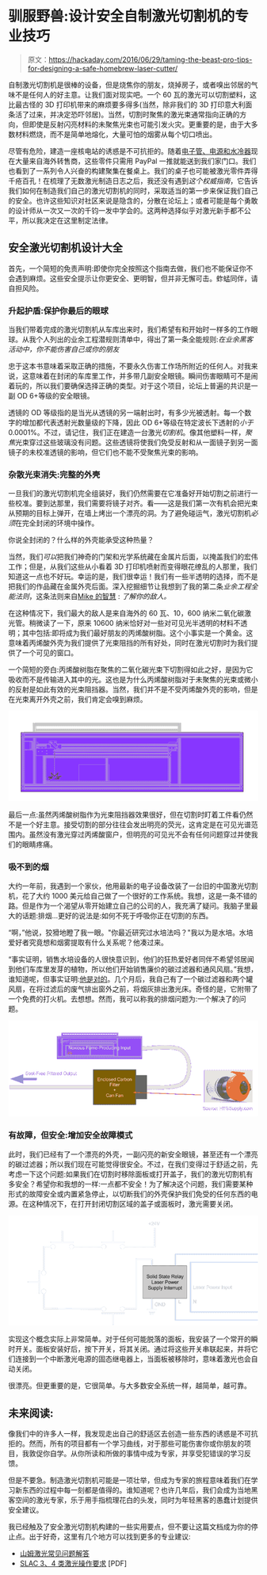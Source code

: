 # 驯服野兽:设计安全自制激光切割机的专业技巧

> 原文：<https://hackaday.com/2016/06/29/taming-the-beast-pro-tips-for-designing-a-safe-homebrew-laser-cutter/>

自制激光切割机是很棒的设备，但是烧焦你的朋友，烧掉房子，或者嗅出邻居的气味不是任何人的好主意。让我们面对现实吧。一个 60 瓦的激光可以切割塑料，这比最古怪的 3D 打印机带来的麻烦要多得多(当然，除非我们的 3D 打印意大利面条活了过来，并决定恐吓邻居)。当然，切割时聚焦的激光束通常指向正确的方向，但即使是反射闪亮材料的未聚焦光束也可能引发火灾。更重要的是，由于大多数材料燃烧，而不是简单地熔化，大量可怕的烟雾从每个切口喷出。

尽管有危险，建造一座核电站的诱惑是不可抗拒的。随着[电子管、电源和水冷器](http://www.lightobject.com/default.aspx)现在大量来自海外转售商，这些零件只需用 PayPal 一推就能送到我们家门口。我们也看到了一系列令人兴奋的构建聚集在餐桌上。我们的桌子也可能被激光零件弄得千疮百孔！在梳理了无数激光制造日志之后，我还没有遇到*这个权威指南*，它告诉我们如何在制造我们自己的激光切割机的同时，采取适当的第一步来保证我们自己的安全。也许这些知识对社区来说是隐含的，分散在论坛上；或者可能是每个勇敢的设计师从一次又一次的千钧一发中学会的。这两种选择似乎对激光新手都不公平，所以我决定在这里制定法律。

## 安全激光切割机设计大全

首先，一个简短的免责声明:即使你完全按照这个指南去做，我们也不能保证你不会遇到麻烦。这些安全提示让你更安全、更明智，但并非无懈可击。蚱蜢同伴，请自担风险。

### 升起护盾:保护你最后的眼球

当我们带着完成的激光切割机从车库出来时，我们希望有和开始时一样多的工作眼球。从我个人列出的业余工程潜规则清单中，得出了第一条全能规则:*在业余黑客活动中，你不能伤害自己或你的朋友*

忠于这本书意味着采取正确的措施，不要永久伤害工作场所附近的任何人。对我来说，这意味着在封闭的车库里工作，并多带几副安全眼镜。瞬间伤害眼睛可不是闹着玩的，所以我们要确保选择正确的类型。对于这个项目，论坛上普遍的共识是一副 OD 6+等级的安全眼镜。

透镜的 OD 等级指的是当光从透镜的另一端射出时，有多少光被透射。每一个数字的增加都代表透射光数量级的下降，因此 OD 6+等级在特定波长下透射的*小于* 0.0001%。不过，请记住，我们正在建造一台激光*切割机*。像其他塑料一样，*聚焦*光束穿过这些玻璃没有问题。这些透镜将使我们免受反射和从一面镜子到另一面镜子的未校准透镜的影响，但它们也不能不受聚焦光束的影响。

### 杂散光束消失:完整的外壳

一旦我们的激光切割机完全组装好，我们仍然需要在它准备好开始切割之前进行一些校准。要到达那里，我们需要将镜子对齐。看——这是我们第一次有机会把光束从预期的目标上弹开，在墙上烤出一个漂亮的洞。为了避免碰运气，激光切割机*必须*在完全封闭的环境中操作。

你说全封闭的？什么样的外壳能承受这种热量？

当然，我们*可以*把我们神奇的门架和光学系统藏在金属片后面，以掩盖我们的宏伟工作；但是，从我们这些从小看着 3D 打印机喷射而变得眼花缭乱的人那里，我们知道这一点也不好玩。幸运的是，我们很幸运！我们有一些半透明的选择，而不是把我们的作品藏在金属外壳后面。深入挖掘细节让我想到了我的第二条*业余工程全能法则*，这条法则来自[Mike 的智慧](https://www.youtube.com/user/mikeselectricstuff) : *了解你的敌人。*

在这种情况下，我们最大的敌人是来自海外的 60 瓦、10，600 纳米二氧化碳激光管。稍微读了一下，原来 10600 纳米恰好对一些对可见光半透明的材料不透明；其中包括:即将成为我们最好朋友的丙烯酸树脂。这个小事实是一个黄金。这意味着丙烯酸外壳为我们提供了光束阻挡的所有好处，同时在激光切割时为我们提供了一个可见的窗口。

一个简短的旁白:丙烯酸树脂在聚焦的二氧化碳光束下切割得如此之好，是因为它吸收而不是传输进入其中的光。这也是为什么丙烯酸树脂对于未聚焦的光束或微小的反射是如此有效的光束阻挡器。当然，我们并不是不受丙烯酸外壳的影响，但是在光束离开外壳之前，我们肯定会嗅到麻烦。

![laser_with_enclosure](img/f452650bf33d10a348ce955f2b9c6321.png)

最后一点:虽然丙烯酸树脂作为光束阻挡器效果很好，但在切割时盯着工件看仍然不是一个好主意。接受切割的部分往往会发出明亮的荧光，这肯定是在可见光谱范围内。虽然没有激光穿过丙烯酸窗户，但明亮的可见光不会有任何问题穿过并使我们的眼睛疼痛。

### 吸不到的烟

大约一年前，我遇到一个家伙，他用最新的电子设备改装了一台旧的中国激光切割机，花了大约 1000 美元给自己做了一个很好的工作系统。我想，这是一条不错的路。但是作为一个渴望从零开始建立自己的公司的人，我充满了疑问。我脑子里最大的话题:排烟…更好的说法是:如何不死于呼吸你正在切割的东西。

“啊，”他说，狡猾地瞪了我一眼。"你最近研究过水培法吗？"我以为是水培。水培爱好者究竟想和烟雾提取有什么关系呢？他凑过来。

“事实证明，销售水培设备的人很快意识到，他们的狂热爱好者同伴不希望邻居闻到他们车库里发芽的植物，所以他们开始销售廉价的碳过滤器和通风风扇。”我想，谁知道呢，但事实证明:[他是对的](http://www.htgsupply.com/categories/ventilation-odor-control/filters)。几个月后，我自己有了一个碳过滤器和两个罐风扇，在将过滤后的废气排出窗外之前，将烟灰排出激光床。奇怪的是，它附带了一个免费的打火机。去想想。然而，我可以称我的排烟问题为:一个解决了的问题。

![Fume_extraction_mockup](img/23c6332eb2b5f4b60f08f2c59cad58e4.png)

### 有故障，但安全:增加安全故障模式

此时，我们已经有了一个漂亮的外壳，一副闪亮的新安全眼镜，甚至还有一个漂亮的碳过滤器；所以我们现在可能觉得很安全。不过，在我们变得过于舒适之前，先考虑一下这个问题:如果我们在切割时移除面板或打开盖子，我们的激光切割机有多安全？希望你和我想的一样:一点都不安全！为了解决这个问题，我们需要某种形式的故障安全或内置紧急停止，以切断我们的外壳保护我们免受的任何东西的电源。在这种情况下，在打开封闭切割区域的盖子或面板时，激光需要关闭。

![safety_power_interruption_circuit](img/53772e211f13f1d21c9efa2d7de77ecb.png)

实现这个概念实际上非常简单。对于任何可能脱落的面板，我安装了一个常开的瞬时开关。面板安装好后，按下开关，将其关闭。通过将这些开关串联起来，并将它们连接到一个中断激光电源的固态继电器上，当面板被移除时，意味着激光也会自动关闭。

很漂亮。但更重要的是，它很简单。与大多数安全系统一样，越简单，越可靠。

## 未来阅读:

像我们中的许多人一样，我发现走出自己的舒适区去创造一些东西的诱惑是不可抗拒的。然而，所有的项目都有一个学习曲线，对于那些可能伤害你或你朋友的项目，我敦促你自学。从你所读和所做的事情中成为专家，并享受犯错误的学习反馈。

但是不要急。制造激光切割机可能是一项壮举，但成为专家的旅程意味着我们在学习新东西的过程中每一刻都是值得的。谁知道呢？也许几年后，我们会成为当地黑客空间的激光专家，乐于用手指梳理花白的头发，同时为年轻黑客的愚蠢计划提供安全建议。

我已经触及了安全激光切割机构建的一些实用要点，但不要让这篇文档成为你的停止点。出于好奇，这里有几个地方可以找到更多的专业建议:

*   [山姆激光常见问题解答](http://www.repairfaq.org/sam/laserco2.htm)
*   [SLAC 3、4 类激光操作要求](http://www-group.slac.stanford.edu/esh/eshmanual/references/laserReqClass3Band4.pdf) [PDF]
